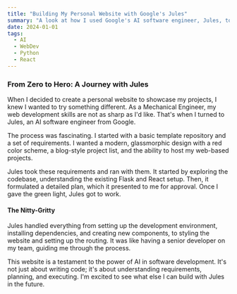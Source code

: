 ```yaml
---
title: "Building My Personal Website with Google's Jules"
summary: "A look at how I used Google's AI software engineer, Jules, to build this website from scratch."
date: 2024-01-01
tags:
  - AI
  - WebDev
  - Python
  - React
---
```


### From Zero to Hero: A Journey with Jules

When I decided to create a personal website to showcase my projects, I knew I wanted to try something different. As a Mechanical Engineer, my web development skills are not as sharp as I'd like. That's when I turned to Jules, an AI software engineer from Google.

The process was fascinating. I started with a basic template repository and a set of requirements. I wanted a modern, glassmorphic design with a red color scheme, a blog-style project list, and the ability to host my web-based projects.

Jules took these requirements and ran with them. It started by exploring the codebase, understanding the existing Flask and React setup. Then, it formulated a detailed plan, which it presented to me for approval. Once I gave the green light, Jules got to work.

#### The Nitty-Gritty

Jules handled everything from setting up the development environment, installing dependencies, and creating new components, to styling the website and setting up the routing. It was like having a senior developer on my team, guiding me through the process.

This website is a testament to the power of AI in software development. It's not just about writing code; it's about understanding requirements, planning, and executing. I'm excited to see what else I can build with Jules in the future.
